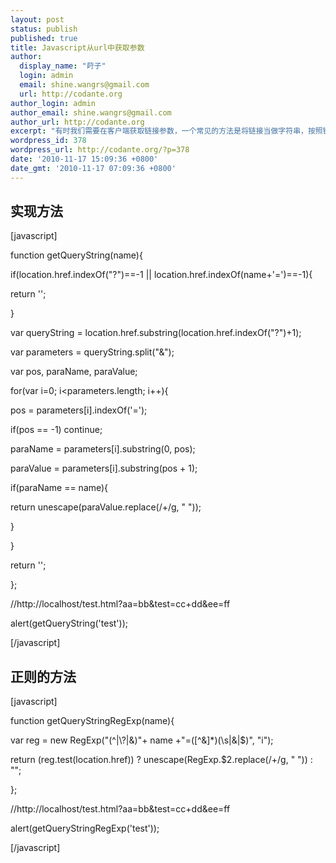 ```yaml
---
layout: post
status: publish
published: true
title: Javascript从url中获取参数
author:
  display_name: "莳子"
  login: admin
  email: shine.wangrs@gmail.com
  url: http://codante.org
author_login: admin
author_email: shine.wangrs@gmail.com
author_url: http://codante.org
excerpt: "有时我们需要在客户端获取链接参数，一个常见的方法是将链接当做字符串，按照链接的格式分解，然后获取对应的参数值。"
wordpress_id: 378
wordpress_url: http://codante.org/?p=378
date: '2010-11-17 15:09:36 +0800'
date_gmt: '2010-11-17 07:09:36 +0800'
---
```



## 实现方法

[javascript]

function getQueryString(name){  

if(location.href.indexOf("?")==-1 || location.href.indexOf(name+'=')==-1){  

return '';  

}  

var queryString = location.href.substring(location.href.indexOf("?")+1);  

var parameters = queryString.split("&");  

var pos, paraName, paraValue;

for(var i=0; i&lt;parameters.length; i++){  

pos = parameters[i].indexOf('=');  

if(pos == -1) continue;  

paraName = parameters[i].substring(0, pos);  

paraValue = parameters[i].substring(pos + 1);  

if(paraName == name){  

return unescape(paraValue.replace(/\+/g, " "));  

}  

}  

return '';  

};

//http://localhost/test.html?aa=bb&test=cc+dd&ee=ff  

alert(getQueryString('test'));

[/javascript]

## 正则的方法

[javascript]

function getQueryStringRegExp(name){  

var reg = new RegExp("(^|\\?|&)"+ name +"=([^&]*)(\\s|&|$)", "i");  

return (reg.test(location.href)) ? unescape(RegExp.$2.replace(/\+/g, " ")) : "";  

};

//http://localhost/test.html?aa=bb&test=cc+dd&ee=ff  

alert(getQueryStringRegExp('test'));

[/javascript]